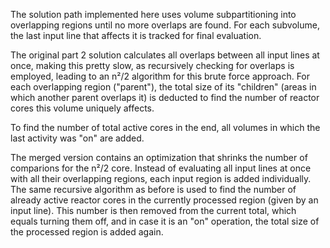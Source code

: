 The solution path implemented here uses volume subpartitioning into overlapping regions until no more overlaps are found. For each subvolume, the last input line that affects it is tracked for final evaluation.

The original part 2 solution calculates all overlaps between all input lines at once, making this pretty slow, as recursively checking for overlaps is employed, leading to an n²/2 algorithm for this brute force approach. For each overlapping region ("parent"), the total size of its "children" (areas in which another parent overlaps it) is deducted to find the number of reactor cores this volume uniquely affects.

To find the number of total active cores in the end, all volumes in which the last activity was "on" are added.

The merged version contains an optimization that shrinks the number of comparions for the n²/2 core. Instead of evaluating all input lines at once with all their overlapping regions, each input region is added individually. The same recursive algorithm as before is used to find the number of already active reactor cores in the currently processed region (given by an input line). This number is then removed from the current total, which equals turning them off, and in case it is an "on" operation, the total size of the processed region is added again.
